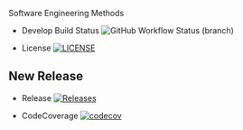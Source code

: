 Software Engineering Methods


* Develop Build Status ![GitHub Workflow Status (branch)](https://img.shields.io/github/workflow/status/AliMorabih/sem/HelloWorld-App/develop)

* License [![LICENSE](https://img.shields.io/github/license/AliMorabih/sem.svg?style=flat-square)](https://github.com/<github-username>/sem/blob/master/LICENSE)


## New Release

* Release [![Releases](https://img.shields.io/github/release/AliMorabih/sem/all.svg?style=flat-square)](https://github.com/<github-username>/sem/releases)



* CodeCoverage [![codecov](https://codecov.io/gh/AliMorabih/sem/branch/master/graph/badge.svg?token=WNIJ10E5AO)](https://codecov.io/gh/AliMorabih/sem)
